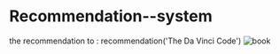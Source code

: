 # Recommendation--system
the recommendation to :
recommendation('The Da Vinci Code')
![book](https://github.com/Alphakitty54/Recommendation--system/assets/79658668/22c9c9db-a76b-4e98-b18d-fc128e2601ed)
